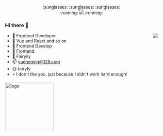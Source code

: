 <p align="center"> 
  :sunglasses: :sunglasses: :sunglasses:<br>
  :running: <img src="https://profile-counter.glitch.me/fairyly/count.svg" /> :running:
</p>

### Hi there 👋

<img align="right" src="https://github-readme-stats.vercel.app/api?username=fairyly&show_icons=true&icon_color=0366d6&text_color=24292e&bg_color=ffffff&hide_title=true" />

<!--
**fairyly/fairyly** is a ✨ _special_ ✨ repository because its `README.md` (this file) appears on your GitHub profile.


Here are some ideas to get you started:
-->

- 🔭 Frontend Developer
- 🌱 Vue and React and so on
- 👯 Frontend Develop
- 🤔 Frontend
- 💬 Fairyily 
- 📫 yueheqing@126.com
- 😄 fairyly
- ⚡ I don't like you, just because I didn't work hard enough!




<img src="https://github-profile-trophy.vercel.app/?username=fairyly&margin-w=15&theme=gruvbox" alt="logo" height="160" align="center" style="margin: auto; margin-bottom: 20px;" />
<!--
[![Top Langs](https://github-readme-stats.vercel.app/api/top-langs/?username=fairyly)]()
-->

<!--
## 参考
- [ryo-ma/github-profile-trophy](https://github.com/ryo-ma/github-profile-trophy)
-->
